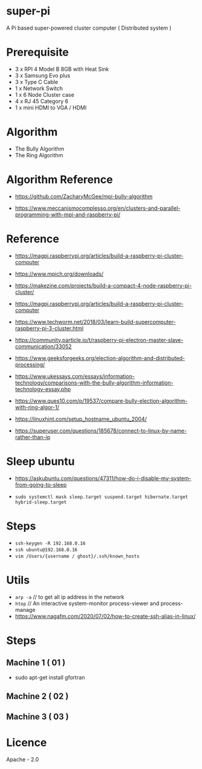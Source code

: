 # super-pi

A Pi based super-powered cluster computer ( Distributed system )

# Prerequisite

- 3 x RPI 4 Model B 8GB with Heat Sink
- 3 x Samsung Evo plus
- 3 x Type C Cable
- 1 x Network Switch
- 1 x 6 Node Cluster case
- 4 x RJ 45 Category 6
- 1 x mini HDMI to VGA / HDMI

# Algorithm

- The Bully Algorithm
- The Ring Algorithm

# Algorithm Reference

- https://github.com/ZacharyMcGee/mpi-bully-algorithm

- https://www.meccanismocomplesso.org/en/clusters-and-parallel-programming-with-mpi-and-raspberry-pi/

# Reference

- https://magpi.raspberrypi.org/articles/build-a-raspberry-pi-cluster-computer

- https://www.mpich.org/downloads/

- https://makezine.com/projects/build-a-compact-4-node-raspberry-pi-cluster/

- https://magpi.raspberrypi.org/articles/build-a-raspberry-pi-cluster-computer

- https://www.techworm.net/2018/03/learn-build-supercomputer-raspberry-pi-3-cluster.html

- https://community.particle.io/t/raspberry-pi-electron-master-slave-communication/33052

- https://www.geeksforgeeks.org/election-algorithm-and-distributed-processing/

- https://www.ukessays.com/essays/information-technology/comparisons-with-the-bully-algorithm-information-technology-essay.php

- https://www.ques10.com/p/19537/compare-bully-election-algorithm-with-ring-algor-1/

- https://linuxhint.com/setup_hostname_ubuntu_2004/

- https://superuser.com/questions/185678/connect-to-linux-by-name-rather-than-ip

# Sleep ubuntu

- https://askubuntu.com/questions/47311/how-do-i-disable-my-system-from-going-to-sleep

- `sudo systemctl mask sleep.target suspend.target hibernate.target hybrid-sleep.target`

# Steps

- `ssh-keygen -R 192.168.0.16`
- `ssh ubuntu@192.168.0.16`
- `vim /Users/{username / ghost}/.ssh/known_hosts`

# Utils

- `arp -a` // to get all ip address in the network
- `htop` // An interactive system-monitor process-viewer and process-manage
- https://www.nagafm.com/2020/07/02/how-to-create-ssh-alias-in-linux/

# Steps

## Machine 1 ( 01 )

- sudo apt-get install gfortran


## Machine 2 ( 02 )


## Machine 3 ( 03 )

# Licence

Apache - 2.0
